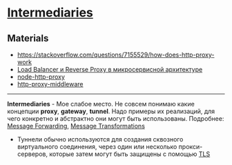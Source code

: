 # [Intermediaries](https://www.rfc-editor.org/rfc/rfc9110#name-intermediaries)

## Materials

- <https://stackoverflow.com/questions/7155529/how-does-http-proxy-work>
- [Load Balancer и Reverse Proxy в микросервисной архитектуре](https://habr.com/ru/companies/otus/articles/741136/)
- [node-http-proxy](https://github.com/http-party/node-http-proxy)
- [http-proxy-middleware](https://github.com/chimurai/http-proxy-middleware)

___

**Intermediaries** - Мое слабое место. Не совсем понимаю какие концепции **proxy**, **gateway**, **tunnel**. Надо примеры их реализаций, для чего конкретно и абстрактно они могут быть использованы.
Подробнее: [Message Forwarding](https://www.rfc-editor.org/rfc/rfc9110#name-message-forwarding), [Message Transformations](https://www.rfc-editor.org/rfc/rfc9110#name-message-transformations)

- Туннели обычно используются для создания сквозного виртуального соединения, через один или несколько прокси-серверов, которые затем могут быть защищены с помощью [TLS](https://www.rfc-editor.org/rfc/rfc8446)
